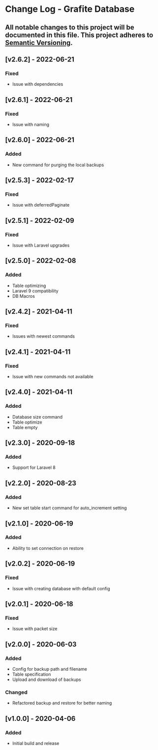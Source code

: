 # Change Log - Grafite Database
All notable changes to this project will be documented in this file.
This project adheres to [Semantic Versioning](http://semver.org/).
----

## [v2.6.2] - 2022-06-21

### Fixed
- Issue with dependencies

## [v2.6.1] - 2022-06-21

### Fixed
- Issue with naming

## [v2.6.0] - 2022-06-21

### Added
- New command for purging the local backups

## [v2.5.3] - 2022-02-17

### Fixed
- Issue with deferredPaginate

## [v2.5.1] - 2022-02-09

### Fixed
- Issue with Laravel upgrades

## [v2.5.0] - 2022-02-08

### Added
- Table optimizing
- Laravel 9 compatibility
- DB Macros

## [v2.4.2] - 2021-04-11

### Fixed
- Issues with newest commands

## [v2.4.1] - 2021-04-11

### Fixed
- Issue with new commands not available

## [v2.4.0] - 2021-04-11

### Added
- Database size command
- Table optimize
- Table empty

## [v2.3.0] - 2020-09-18

### Added
- Support for Laravel 8

## [v2.2.0] - 2020-08-23

### Added
- New set table start command for auto_increment setting

## [v2.1.0] - 2020-06-19

### Added
- Ability to set connection on restore

## [v2.0.2] - 2020-06-19

### Fixed
- Issue with creating database with default config

## [v2.0.1] - 2020-06-18

### Fixed
- Issue with packet size

## [v2.0.0] - 2020-06-03

### Added
- Config for backup path and filename
- Table specification
- Upload and download of backups

### Changed
- Refactored backup and restore for better naming

## [v1.0.0] - 2020-04-06

### Added
- Initial build and release
